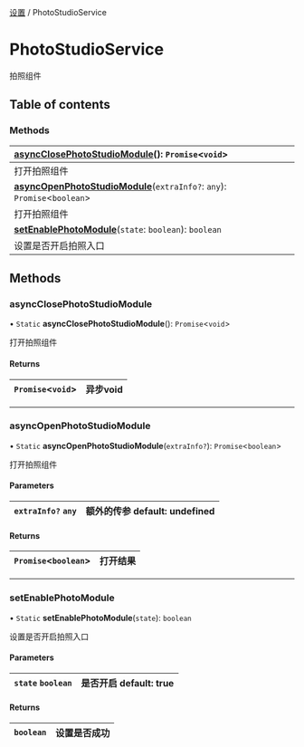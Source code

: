 [设置](../groups/设置.设置.md) / PhotoStudioService

# PhotoStudioService <Badge type="tip" text="Class" /> <Score text="PhotoStudioService" />

拍照组件

## Table of contents

### Methods <Score text="Methods" /> 
| **[asyncClosePhotoStudioModule](mw.PhotoStudioService.md#asyncclosephotostudiomodule)**(): `Promise`<`void`\> <Badge type="tip" text="client" />  |
| :-----|
| 打开拍照组件|
| **[asyncOpenPhotoStudioModule](mw.PhotoStudioService.md#asyncopenphotostudiomodule)**(`extraInfo?`: `any`): `Promise`<`boolean`\> <Badge type="tip" text="client" />  |
| 打开拍照组件|
| **[setEnablePhotoModule](mw.PhotoStudioService.md#setenablephotomodule)**(`state`: `boolean`): `boolean` <Badge type="tip" text="client" />  |
| 设置是否开启拍照入口|

## Methods

### asyncClosePhotoStudioModule <Score text="asyncClosePhotoStudioModule" /> 

• `Static` **asyncClosePhotoStudioModule**(): `Promise`<`void`\> <Badge type="tip" text="client" />

打开拍照组件

#### Returns

| `Promise`<`void`\> | 异步void |
| :------ | :------ |

___

### asyncOpenPhotoStudioModule <Score text="asyncOpenPhotoStudioModule" /> 

• `Static` **asyncOpenPhotoStudioModule**(`extraInfo?`): `Promise`<`boolean`\> <Badge type="tip" text="client" />

打开拍照组件

#### Parameters

| `extraInfo?` `any` |  额外的传参 default: undefined |
| :------ | :------ |

#### Returns

| `Promise`<`boolean`\> | 打开结果 |
| :------ | :------ |

___

### setEnablePhotoModule <Score text="setEnablePhotoModule" /> 

• `Static` **setEnablePhotoModule**(`state`): `boolean` <Badge type="tip" text="client" />

设置是否开启拍照入口

#### Parameters

| `state` `boolean` |  是否开启 default: true |
| :------ | :------ |

#### Returns

| `boolean` | 设置是否成功 |
| :------ | :------ |
